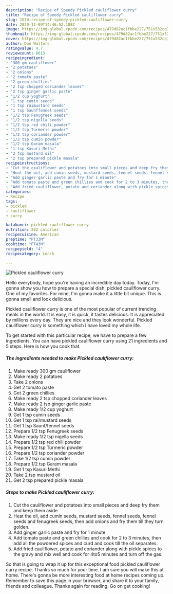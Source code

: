 ```yaml
---
description: "Recipe of Speedy Pickled cauliflower curry"
title: "Recipe of Speedy Pickled cauliflower curry"
slug: 1029-recipe-of-speedy-pickled-cauliflower-curry
date: 2020-11-09T14:46:52.108Z
image: https://img-global.cpcdn.com/recipes/479d82ac1fbbe227/751x532cq70/pickled-cauliflower-curry-recipe-main-photo.jpg
thumbnail: https://img-global.cpcdn.com/recipes/479d82ac1fbbe227/751x532cq70/pickled-cauliflower-curry-recipe-main-photo.jpg
cover: https://img-global.cpcdn.com/recipes/479d82ac1fbbe227/751x532cq70/pickled-cauliflower-curry-recipe-main-photo.jpg
author: Don Walters
ratingvalue: 4.7
reviewcount: 8613
recipeingredient:
- "300 gm cauliflower"
- "2 potatoes"
- "2 onions"
- "2 tomato paste"
- "2 green chillies"
- "2 tsp chopped coriander leaves"
- "2 tsp ginger garlic paste"
- "1/2 cup yoghurt"
- "1 tsp cumin seeds"
- "1 tsp raimustard seeds"
- "1 tsp Saunffennel seeds"
- "1/2 tsp Fenugreek seeds"
- "1/2 tsp nigella seeds"
- "1/2 tsp red chili powder"
- "1/2 tsp Turmeric powder"
- "1/2 tsp coriander powder"
- "1/2 tsp cumin powder"
- "1/2 tsp Garam masala"
- "1 tsp Kasuri Methi"
- "2 tsp mustard oil"
- "2 tsp prepared pickle masala"
recipeinstructions:
- "Cut the cauliflower and potatoes into small pieces and deep fry them and keep them aside"
- "Heat the oil, add cumin seeds, mustard seeds, fennel seeds, fennel seeds and fenugreek seeds, then add onions and fry them till they turn golden."
- "Add ginger garlic paste and fry for 1 minute"
- "Add tomato paste and green chillies and cook for 2 to 3 minutes, then add all the powdered spices and curd and cook till the oil separates."
- "Add fried cauliflower, potato and coriander along with pickle spices to the gravy and mix well and cook for 4to5 minutes and turn off the gas."
categories:
- Recipe
tags:
- pickled
- cauliflower
- curry

katakunci: pickled cauliflower curry 
nutrition: 282 calories
recipecuisine: American
preptime: "PT33M"
cooktime: "PT43M"
recipeyield: "4"
recipecategory: Lunch

---
```



![Pickled cauliflower curry](https://img-global.cpcdn.com/recipes/479d82ac1fbbe227/751x532cq70/pickled-cauliflower-curry-recipe-main-photo.jpg)

Hello everybody, hope you're having an incredible day today. Today, I'm gonna show you how to prepare a special dish, pickled cauliflower curry. One of my favorites. For mine, I'm gonna make it a little bit unique. This is gonna smell and look delicious.



Pickled cauliflower curry is one of the most popular of current trending meals in the world. It is easy, it is quick, it tastes delicious. It is appreciated by millions every day. They are nice and they look wonderful. Pickled cauliflower curry is something which I have loved my whole life.


To get started with this particular recipe, we have to prepare a few ingredients. You can have pickled cauliflower curry using 21 ingredients and 5 steps. Here is how you cook that.

<!--inarticleads1-->

##### The ingredients needed to make Pickled cauliflower curry:

1. Make ready 300 gm cauliflower
1. Make ready 2 potatoes
1. Take 2 onions
1. Get 2 tomato paste
1. Get 2 green chillies
1. Make ready 2 tsp chopped coriander leaves
1. Make ready 2 tsp ginger garlic paste
1. Make ready 1/2 cup yoghurt
1. Get 1 tsp cumin seeds
1. Get 1 tsp rai/mustard seeds
1. Get 1 tsp Saunf/fennel seeds
1. Prepare 1/2 tsp Fenugreek seeds
1. Make ready 1/2 tsp nigella seeds
1. Prepare 1/2 tsp red chili powder
1. Prepare 1/2 tsp Turmeric powder
1. Prepare 1/2 tsp coriander powder
1. Take 1/2 tsp cumin powder
1. Prepare 1/2 tsp Garam masala
1. Get 1 tsp Kasuri Methi
1. Take 2 tsp mustard oil
1. Get 2 tsp prepared pickle masala




<!--inarticleads2-->

##### Steps to make Pickled cauliflower curry:

1. Cut the cauliflower and potatoes into small pieces and deep fry them and keep them aside
1. Heat the oil, add cumin seeds, mustard seeds, fennel seeds, fennel seeds and fenugreek seeds, then add onions and fry them till they turn golden.
1. Add ginger garlic paste and fry for 1 minute
1. Add tomato paste and green chillies and cook for 2 to 3 minutes, then add all the powdered spices and curd and cook till the oil separates.
1. Add fried cauliflower, potato and coriander along with pickle spices to the gravy and mix well and cook for 4to5 minutes and turn off the gas.




So that is going to wrap it up for this exceptional food pickled cauliflower curry recipe. Thanks so much for your time. I am sure you will make this at home. There's gonna be more interesting food at home recipes coming up. Remember to save this page in your browser, and share it to your family, friends and colleague. Thanks again for reading. Go on get cooking!
